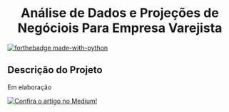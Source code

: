 <h1 align="center"> Análise de Dados e Projeções de Negóciois Para Empresa Varejista</h1>

[![forthebadge made-with-python](http://ForTheBadge.com/images/badges/made-with-python.svg)](https://www.python.org/)

<h2>Descrição do Projeto</h2>

Em elaboração

[![Confira o artigo no Medium!](https://img.shields.io/badge/Medium-Profile-black?logo=medium)](https://medium.com/@alysson.montovanelli/an%C3%A1lise-de-dados-e-proje%C3%A7%C3%B5es-de-mercado-para-empresa-varejista-b7ed39fd0349)
